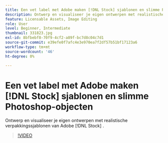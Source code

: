 ```yaml
---
title: Een vet label met Adobe maken [!DNL Stock] sjablonen en slimme Photoshop-objecten
description: Ontwerp en visualiseer je eigen ontwerpen met realistische verpakkingssjablonen van Adobe [!DNL Stock]
feature: Licensable Assets, Image Editing
role: User
level: Beginner, Intermediate
thumbnail: 331823.jpg
exl-id: 8bfbebf8-70f9-4cf2-a89f-bc7d8c04c7d1
source-git-commit: e39efe0f7afc4e3e970ea7f2df57b51bf17123a6
workflow-type: tm+mt
source-wordcount: '46'
ht-degree: 0%

---
```


# Een vet label met Adobe maken [!DNL Stock] sjablonen en slimme Photoshop-objecten

Ontwerp en visualiseer je eigen ontwerpen met realistische verpakkingssjablonen van Adobe [!DNL Stock]    .

>[!VIDEO](https://video.tv.adobe.com/v/331823?hidetitle=true)
